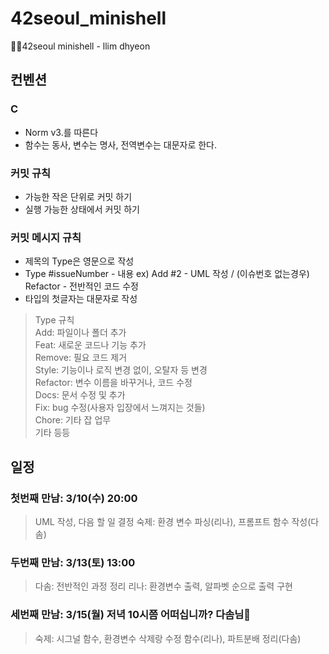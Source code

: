 # 42seoul_minishell
👯‍♀️42seoul minishell - llim  dhyeon

## 컨벤션
### C
 - Norm v3.를 따른다
 - 함수는 동사, 변수는 명사, 전역변수는 대문자로 한다.

### 커밋 규칙
 - 가능한 작은 단위로 커밋 하기
 - 실행 가능한 상태에서 커밋 하기

### 커밋 메시지 규칙
 - 제목의 Type은 영문으로 작성
 - Type #issueNumber - 내용 ex) Add #2 - UML 작성 / (이슈번호 없는경우) Refactor - 전반적인 코드 수정
 - 타입의 첫글자는 대문자로 작성
> Type 규칙  
Add: 파일이나 폴더 추가  
Feat: 새로운 코드나 기능 추가  
Remove: 필요 코드 제거  
Style: 기능이나 로직 변경 없이, 오탈자 등 변경  
Refactor: 변수 이름을 바꾸거나, 코드 수정  
Docs: 문서 수정 및 추가  
Fix: bug 수정(사용자 입장에서 느껴지는 것들)  
Chore: 기타 잡 업무  
기타 등등  


## 일정
### 첫번째 만남: 3/10(수) 20:00
> UML 작성, 다음 할 일 결정
> 숙제: 환경 변수 파싱(리나), 프롬프트 함수 작성(다솜)


### 두번째 만남: 3/13(토) 13:00
> 다솜: 전반적인 과정 정리
> 리나: 환경변수 출력, 알파벳 순으로 출력 구현


### 세번째 만남: 3/15(월) 저녁 10시쯤 어떠십니까? 다솜님🥳
> 숙제: 시그널 함수, 환경변수 삭제랑 수정 함수(리나), 파트분배 정리(다솜)
